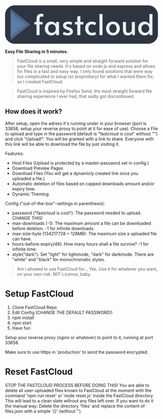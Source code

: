 ![# FastCloud](https://raw.githubusercontent.com/bluewingtitan/fastcloud/master/statics/Banner.png)

**Easy File Sharing in 5 minutes.**

> FastCloud is a small, very simple and straight forward solution for your file sharing needs. It's based on node.js and express and allows for files in a fast and easy way. I only found solutions that were way too complicated to setup (or proprietary) for what I wanted them for, so I created FastCloud.

> FastCloud is inspired by Firefox Send, the most straight forward file sharing experience I ever had, that sadly got discontinued.

## How does it work?
After setup, open the adress it's running under in your browser (port is 33658, setup your reverse proxy to point at it for ease of use).
Choose a File to upload and type in the password (default is "fastcloud is cool" without "") and click "Upload!".
You will be granted with a link to share. Everyone with this link will be able to download the file by just visiting it.

Features:

- Host Files (Upload is protected by a master-password set in config.)
- Download Preview Pages
- Download Files (You will get a dynamicly created link once you uploaded a file.)
- Automatic deletion of files based on capped downloads amount and/or expiry time.
- Dynamic Theming



Config ("out-of-the-box"-settings in parenthesis):

- password ("fastcloud is cool"): The password needed to upload. CHANGE THIS!
- max-downloads (-1): The maximum amount a file can be downloaded before deletion. -1 for infinite downloads.
- max-size-byte (134217728 = 128MB): The maximum size a uploaded file can have.
- hours-before-expiry(48): How many hours shall a file survive? -1 for infinite time.
- style("dark"): Set "light" for lightmode, "dark" for darkmode. There are "white" and "black" for monochromatic styles.


> Am I allowed to use FastCloud for...
Yes.
Use it for whatever you want, on your own risk.
MIT-License, baby.




# Setup FastCloud
1. Clone FastCloud Repo
2. Edit Config (CHANGE THE DEFAULT PASSWORD!)
3. npm install
4. npm start
5. Have fun

Setup your reverse proxy (nginx or whatever) to point to it, running at port 33658.

Make sure to use https in 'production' to send the password encrypted.

# Reset FastCloud
STOP THE FASTCLOUD PROCESS BEFORE DOING THIS!
You are able to delete all user-uploaded files known to FastCloud at the moment with the command 'npm run reset' or 'node reset.js' inside the FastCloud directory.
This will lead to a clean slate without any files left over.
If you want to do it the manual way: Delete the directory 'files' and replace the content of files.json with a simple '{}' (without '').
